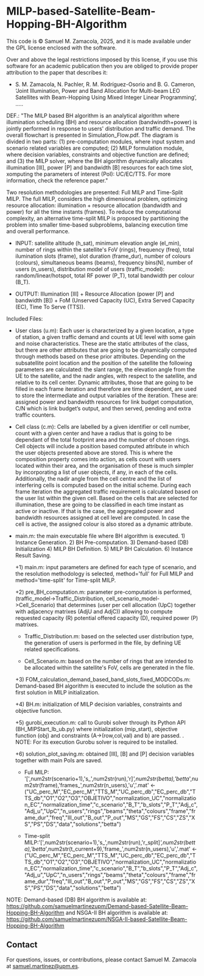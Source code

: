 # MILP-based-Satellite-Beam-Hopping-BH-Algorithm

This code is © Samuel M. Zamacola, 2025, and it is made available under the GPL license enclosed with the software.

Over and above the legal restrictions imposed by this license, if you use this software for an academic publication then you are obliged to provide proper attribution to the paper that describes it:
+ S. M. Zamacola, N. Pachler,  R. M. Rodríguez-Osorio and B. G. Cameron, ‘Joint Illumination, Power and Band Allocation for Multi-beam LEO Satellites with Beam-Hopping Using Mixed Integer Linear Programming’, .....

DEF.: "The MILP based BH algorithm is an analytical algorithm where illumination scheduling (BH) and resource allocation (bandwindth+power) is jointly performed in response to users' distribution and traffic demand. The overall flowchart is presented in Simulation_Flow.pdf. The diagram is divided in two parts: (1) pre-computation modules, where input system and scenario related variables are computed; (2) MILP formulation module, where decision variables, constraints and objective function are defined; and (3) the MILP solver, where the BH algorithm dynamically allocates illumination [Ill], power [P] and bandwidth [B] resources for each time slot, xomputing the parameters of interest (PoI): UC/EC/TTS. For more information, check the reference paper."

Two resolution methodologies are presented: Full MILP and Time-Split MILP. The full MILP, considers the high dimensional problem, optimizing resource allocation: illumination + resource allocation (bandwidth and power) for all the time instants (frames). To reduce the computational complexity, an alternative time-split MILP is proposed by partitioning the problem into smaller time-based subproblems, balancing execution time and overall performance.

* INPUT: satellite altitude (h_sat), minimum elevation angle (el_min), number of rings within the satellite's FoV (rings), frequency (freq), total ilumination slots (frame), slot duration (frame_dur), number of colours (colours), simultaneous beams (beams), frequency bins(N), number of users (n_users), distribution model of users (traffic_model): random/linear/hotspot, total RF power (P_T), total bandwidth per colour (B_T).

* OUTPUT: Illumination [Ill] + Resource Allocation (power [P] and bandwidth [B]) + FoM (Unserved Capacity (UC), Extra Served Capacity (EC), Time To Serve (TTS)).
 
Included Files:
 
+ User class (u.m): Each user is characterized by a given location, a type of station, a given traffic demand and
counts at UE level with some gain and noise characteristics. These are the static attributes of
the class, but there are other attributes that are going to be dynamically computed through
methods based on these prior attributes. Depending on the subsatellite point location and the
position of the satellite the following parameters are calculated: the slant range, the elevation
angle from the UE to the satellite, and the nadir angles, with respect to the satellite, and relative
to its cell center. Dynamic attributes, those that are going to be filled in each frame iteration and
therefore are time dependent, are used to store the intermediate and output variables of the
iteration. These are: assigned power and bandwidth resources for link budget computation, C/N
which is link budget’s output, and then served, pending and extra traffic counters.
 
+ Cell class (c.m): Cells are labelled by a given identifier or cell number, count with a given center and have a
radius that is going to be dependant of the total footprint area and the number of chosen rings.
Cell objects will include a position based computed attribute in which the user objects presented
above are stored. This is where the composition property comes into action, as cells count with
users located within their area, and the organisation of these is much simpler by incorporating
a list of user objects, if any, in each of the cells. Additionally, the nadir angle from the cell centre
and the list of interfering cells is computed based on the initial scheme. During each frame
iteration the aggregated traffic requirement is calculated based on the user list within the given
cell. Based on the cells that are selected for illumination, these are going to be classified in each
time instant as active or inactive. If that is the case, the aggregated power and bandwidth
resources assigned at cell level are computed. In case the cell is active, the assigned colour is
also stored as a dynamic attribute.
 
+ main.m: the main executable file where BH algorithm is executed. 1) Instance Generation. 2) BH Pre-computation. 3) Demand-based (DB) Initialization 4) MILP BH Definition. 5) MILP BH Calculation. 6) Instance Result Saving.

  +1) main.m: input parameters are defined for each type of scenario, and the resolution methodology is selected, method='full' for Full MILP and method='time-split' for Time-split MILP.
  
  +2) pre_BH_computation.m: parameter pre-computation is performed, (traffic_model->Traffic_Distribution, cell_scenario_model->Cell_Scenario) that determines (user per cell allocation (UpC) together with adjacency matrixes (AdjU and AdjC)) allowing to compute requested capacity (R) potential offered capacity (D), required power (P) matrixes.
 
    + Traffic_Distribution.m: based on the selected user distribution type, the generation of users is performed in the file, by defining UE related specifications.
 
    + Cell_Scenario.m: based on the number of rings that are intended to be allocated within the satellite's FoV, cells are generated in the file.

  +3) FOM_calculation_demand_based_band_slots_fixed_MODCODs.m: Demand-based BH algorithm is executed to include the solution as the first solution in MILP  initialization. 
 
  +4) BH.m: initialization of MILP decision variables, constraints and objective function.
 
  +5) gurobi_execution.m: call to Gurobi solver through its Python API (BH_MIPStart_lb_ub.py) where initialization (mip_start), objective function (obj) and constraints (A->(row,col,val) and b) are passed. . NOTE: For its execution Gurobu solver is required to be installed.
  
  +6) solution_plot_saving.m: obtained [Ill], [B] and [P] decision variables together with main PoIs are saved.
  * Full MILP: '[',num2str(scenario+1),'s_',num2str(run),'r]_',num2str(betta),'betta_',num2str(frame),'frames_',num2str(n_users),'u','.mat' <- ("UC_perc_M","EC_perc_M","TTS_M","UC_perc_db","EC_perc_db","TTS_db","O1","O2","O3","OBJETIVO","normalization_UC","normalization_EC","normalization_time","c_scenario","B_T","b_slots","P_T","Adj_c","Adj_u","UpC","n_users","rings","beams","theta","colours","frame","frame_dur","freq","Ill_out","B_out","P_out","MS","GS","FS","CS","ZS","XS","PS","DS","data","solutions","betta")

  * Time-split MILP:'[',num2str(scenario+1),'s_',num2str(run),'r_split]_',num2str(betta),'betta_',num2str(t_current+9),'frame_',num2str(n_users),'u','.mat' <- ("UC_perc_M","EC_perc_M","TTS_M","UC_perc_db","EC_perc_db","TTS_db","O1","O2","O3","OBJETIVO","normalization_UC","normalization_EC","normalization_time","c_scenario","B_T","b_slots","P_T","Adj_c","Adj_u","UpC","n_users","rings","beams","theta","colours","frame","frame_dur","freq","Ill_out","B_out","P_out","MS","GS","FS","CS","ZS","XS","PS","DS","data","solutions","betta")
		
		
NOTE: Demand-based (DB) BH algorithm is available at: https://github.com/samuelmartinezupm/Demand-based-Satellite-Beam-Hopping-BH-Algorithm and NSGA-II BH algorithm is available at: https://github.com/samuelmartinezupm/NSGA-II-based-Satellite-Beam-Hopping-BH-Algorithm

## Contact
For questions, issues, or contributions, please contact Samuel M. Zamacola at samuel.martinez@upm.es.
